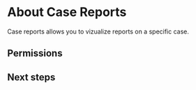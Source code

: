 # About Case Reports

Case reports allows you to vizualize reports on a specific case.

## Permissions



## Next steps